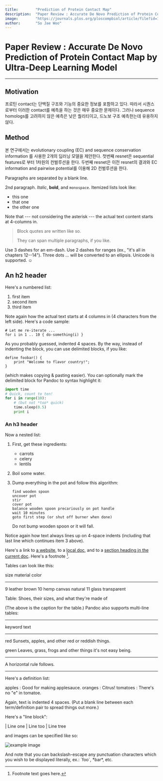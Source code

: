 ```yaml
---
title:        "Prediction of Protein Contact Map"
description:  "Paper Review : Accurate De Novo Prediction of Protein Contact Map by Ultra-Deep Learning Model"
image:        "https://journals.plos.org/ploscompbiol/article/file?id=10.1371/journal.pcbi.1005324.g016&type=large"
author:       "So Jae Woo"
---
```


Paper Review : Accurate De Novo Prediction of Protein Contact Map by Ultra-Deep Learning Model
============

------------
Motivation
------------
프로틴 contact는 단백질 구조와 기능의 중요한 정보를 포함하고 있다. 따라서 시퀀스로부터 이러한 contact를 예측을 하는 것은 매우 중요한 문제이다. 그러나 sequence homologs를 고려하지 않은 예측은 낮은 퀄리티이고, 드노보 구조 예측한는데 유용하지 않다. 

Method
------------
본 연구에서는 evolutionary coupling (EC) and sequence conservation information 를 사용한 2개의 딥러닝 모델을 제안한다. 첫번째 resnet은 sequential features로 부터 1차원의 컨벌루션을 한다. 
두번째 resnet은 이전 resnet의 결과와   EC information and pairwise potential를 이용해 2D 컨벌루션을 한다. 









Paragraphs are separated by a blank line.

2nd paragraph. *Italic*, **bold**, and `monospace`. Itemized lists
look like:

  * this one
  * that one
  * the other one

Note that --- not considering the asterisk --- the actual text
content starts at 4-columns in.

> Block quotes are
> written like so.
>
> They can span multiple paragraphs,
> if you like.

Use 3 dashes for an em-dash. Use 2 dashes for ranges (ex., "it's all
in chapters 12--14"). Three dots ... will be converted to an ellipsis.
Unicode is supported. ☺



An h2 header
------------

Here's a numbered list:

 1. first item
 2. second item
 3. third item

Note again how the actual text starts at 4 columns in (4 characters
from the left side). Here's a code sample:

    # Let me re-iterate ...
    for i in 1 .. 10 { do-something(i) }

As you probably guessed, indented 4 spaces. By the way, instead of
indenting the block, you can use delimited blocks, if you like:

~~~
define foobar() {
    print "Welcome to flavor country!";
}
~~~

(which makes copying & pasting easier). You can optionally mark the
delimited block for Pandoc to syntax highlight it:

~~~python
import time
# Quick, count to ten!
for i in range(10):
    # (but not *too* quick)
    time.sleep(0.5)
    print i
~~~



### An h3 header ###

Now a nested list:

 1. First, get these ingredients:

      * carrots
      * celery
      * lentils

 2. Boil some water.

 3. Dump everything in the pot and follow
    this algorithm:

        find wooden spoon
        uncover pot
        stir
        cover pot
        balance wooden spoon precariously on pot handle
        wait 10 minutes
        goto first step (or shut off burner when done)

    Do not bump wooden spoon or it will fall.

Notice again how text always lines up on 4-space indents (including
that last line which continues item 3 above).

Here's a link to [a website](http://foo.bar), to a [local
doc](local-doc.html), and to a [section heading in the current
doc](#an-h2-header). Here's a footnote [^1].

[^1]: Footnote text goes here.

Tables can look like this:

size  material      color
----  ------------  ------------
9     leather       brown
10    hemp canvas   natural
11    glass         transparent

Table: Shoes, their sizes, and what they're made of

(The above is the caption for the table.) Pandoc also supports
multi-line tables:

--------  -----------------------
keyword   text
--------  -----------------------
red       Sunsets, apples, and
          other red or reddish
          things.

green     Leaves, grass, frogs
          and other things it's
          not easy being.
--------  -----------------------

A horizontal rule follows.

***

Here's a definition list:

apples
  : Good for making applesauce.
oranges
  : Citrus!
tomatoes
  : There's no "e" in tomatoe.

Again, text is indented 4 spaces. (Put a blank line between each
term/definition pair to spread things out more.)

Here's a "line block":

| Line one
|   Line too
| Line tree

and images can be specified like so:

![example image](http://placehold.it/800x250 "An exemplary image")


And note that you can backslash-escape any punctuation characters
which you wish to be displayed literally, ex.: \`foo\`, \*bar\*, etc.
